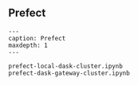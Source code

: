 ## Prefect

```{toctree}
---
caption: Prefect 
maxdepth: 1
---

prefect-local-dask-cluster.ipynb
prefect-dask-gateway-cluster.ipynb
```
